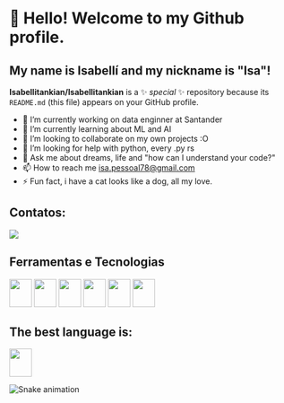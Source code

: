 # 👋 Hello! Welcome to my Github profile.
## My name is Isabellí and my nickname is "Isa"!

**Isabellitankian/Isabellitankian** is a ✨ _special_ ✨ repository because its `README.md` (this file) appears on your GitHub profile.

- 🔭 I’m currently working on data enginner at Santander
- 🌱 I’m currently learning about ML and AI 
- 👯 I’m looking to collaborate on my own projects :O
- 🤔 I’m looking for help with python, every .py rs
- 💬 Ask me about dreams, life and "how can I understand your code?" 
- 📫 How to reach me isa.pessoal78@gmail.com
- ⚡ Fun fact, i have a cat looks like a dog, all my love.

## Contatos: 
<div>
<a href="https://www.linkedin.com/in/isabell%C3%AD-andrade-a034aa160/" target="_blank"><img loading="lazy" src="https://img.shields.io/badge/-LinkedIn-%230077B5?style=for-the-badge&logo=linkedin&logoColor=white" target="_blank"></a>   
</div>


## Ferramentas e Tecnologias
<img src="https://cdn.jsdelivr.net/gh/devicons/devicon@latest/icons/apachespark/apachespark-original.svg" width="40" height="50"/> <img src="https://cdn.jsdelivr.net/gh/devicons/devicon@latest/icons/jenkins/jenkins-original.svg" width="40" height="50"/> <img src="https://cdn.jsdelivr.net/gh/devicons/devicon@latest/icons/hadoop/hadoop-original.svg" width="40" height="50"/> 
<img src="https://cdn.jsdelivr.net/gh/devicons/devicon@latest/icons/sqldeveloper/sqldeveloper-original.svg" width="40" height="50"/> 
<img src="https://cdn.jsdelivr.net/gh/devicons/devicon@latest/icons/gitlab/gitlab-original-wordmark.svg" width="40" height="50"/> 
<img src="https://cdn.jsdelivr.net/gh/devicons/devicon@latest/icons/apache/apache-plain-wordmark.svg" width="40" height="50"/>
          
          

## The best language is:

<img src="https://cdn.jsdelivr.net/gh/devicons/devicon@latest/icons/python/python-original.svg" width="40" height="50"/>

![Snake animation](https://github.com/Isabellitankian/Isabellitankian/blob/output/github-contribution-grid-snake.svg)

          
          
